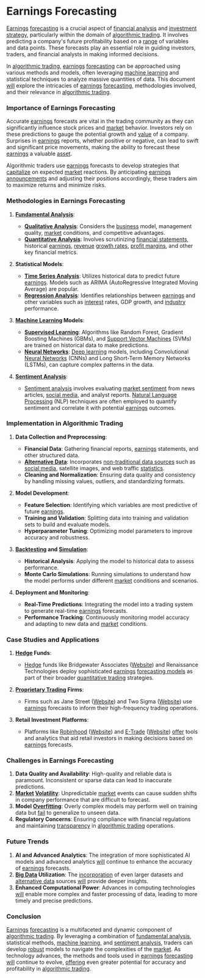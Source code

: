 # Earnings Forecasting

[Earnings](../e/earnings.md) [forecasting](../f/forecasting.md) is a crucial aspect of [financial analysis](../f/financial_analysis.md) and [investment strategy](../i/investment_strategy.md), particularly within the domain of [algorithmic trading](../a/algorithmic_trading.md). It involves predicting a company's future profitability based on a [range](../r/range.md) of variables and data points. These forecasts play an essential role in guiding investors, traders, and financial analysts in making informed decisions.

In [algorithmic trading](../a/algorithmic_trading.md), [earnings](../e/earnings.md) [forecasting](../f/forecasting.md) can be approached using various methods and models, often leveraging [machine learning](../m/machine_learning.md) and statistical techniques to analyze massive quantities of data. This document [will](../w/will.md) explore the intricacies of [earnings](../e/earnings.md) [forecasting](../f/forecasting.md), methodologies involved, and their relevance in [algorithmic trading](../a/algorithmic_trading.md).

### Importance of Earnings Forecasting

Accurate [earnings](../e/earnings.md) forecasts are vital in the trading community as they can significantly influence stock prices and [market](../m/market.md) behavior. Investors rely on these predictions to gauge the potential growth and [value](../v/value.md) of a company. Surprises in [earnings](../e/earnings.md) reports, whether positive or negative, can lead to swift and significant price movements, making the ability to forecast these [earnings](../e/earnings.md) a valuable [asset](../a/asset.md).

Algorithmic traders use [earnings](../e/earnings.md) forecasts to develop strategies that [capitalize](../c/capitalize.md) on expected [market](../m/market.md) reactions. By anticipating [earnings announcements](../e/earnings_announcements.md) and adjusting their positions accordingly, these traders aim to maximize returns and minimize risks.

### Methodologies in Earnings Forecasting

1. **[Fundamental Analysis](../f/fundamental_analysis.md)**:
   - **[Qualitative Analysis](../q/qualitative_analysis.md)**: Considers the [business](../b/business.md) model, management quality, [market](../m/market.md) conditions, and competitive advantages.
   - **[Quantitative Analysis](../q/quantitative_analysis.md)**: Involves scrutinizing [financial statements](../f/financial_statements.md), historical [earnings](../e/earnings.md), [revenue](../r/revenue.md) [growth rates](../g/growth_rates_in_trading.md), [profit margins](../p/profit_margins_in_trading.md), and other key financial metrics.

2. **Statistical Models**:
   - **[Time Series Analysis](../t/time_series_analysis.md)**: Utilizes historical data to predict future [earnings](../e/earnings.md). Models such as ARIMA (AutoRegressive Integrated Moving Average) are popular.
   - **[Regression Analysis](../r/regression_analysis.md)**: Identifies relationships between [earnings](../e/earnings.md) and other variables such as [interest](../i/interest.md) rates, GDP growth, and [industry](../i/industry.md) performance.
   
3. **[Machine Learning](../m/machine_learning.md) Models**:
   - **[Supervised Learning](../s/supervised_learning.md)**: Algorithms like Random Forest, Gradient Boosting Machines (GBMs), and [Support Vector Machines](../s/support_vector_machines_in_trading.md) (SVMs) are trained on historical data to make predictions.
   - **[Neural Networks](../n/neural_networks_in_trading.md)**: [Deep learning](../d/deep_learning.md) models, including Convolutional [Neural Networks](../n/neural_networks_in_trading.md) (CNNs) and Long Short-Term Memory Networks (LSTMs), can capture complex patterns in the data.

4. **[Sentiment Analysis](../s/sentiment_analysis.md)**:
   - [Sentiment analysis](../s/sentiment_analysis.md) involves evaluating [market sentiment](../m/market_sentiment.md) from news articles, [social media](../s/social_media.md), and analyst reports. [Natural Language Processing](../n/natural_language_processing_(nlp)_in_trading.md) (NLP) techniques are often employed to quantify sentiment and correlate it with potential [earnings](../e/earnings.md) outcomes.

### Implementation in Algorithmic Trading

1. **Data Collection and Preprocessing**:
   - **Financial Data**: Gathering financial reports, [earnings](../e/earnings.md) statements, and other structured data.
   - **[Alternative Data](../a/alternative_data.md)**: Incorporates [non-traditional data sources](../n/non-traditional_data_sources.md) such as [social media](../s/social_media.md), satellite images, and web traffic [statistics](../s/statistics.md).
   - **Cleaning and Normalization**: Ensuring data quality and consistency by handling missing values, outliers, and standardizing formats.

2. **Model Development**:
   - **Feature Selection**: Identifying which variables are most predictive of future [earnings](../e/earnings.md).
   - **Training and Validation**: Splitting data into training and validation sets to build and evaluate models.
   - **Hyperparameter Tuning**: Optimizing model parameters to improve accuracy and robustness.
   
3. **[Backtesting](../b/backtesting.md) and [Simulation](../s/simulation_in_trading.md)**:
   - **Historical Analysis**: Applying the model to historical data to assess performance.
   - **Monte Carlo Simulations**: Running simulations to understand how the model performs under different [market](../m/market.md) conditions and scenarios.

4. **Deployment and Monitoring**:
   - **Real-Time Predictions**: Integrating the model into a trading system to generate real-time [earnings](../e/earnings.md) forecasts.
   - **Performance Tracking**: Continuously monitoring model accuracy and adapting to new data and [market](../m/market.md) conditions.

### Case Studies and Applications

1. **[Hedge](../h/hedge.md) Funds**:
   - [Hedge](../h/hedge.md) funds like Bridgewater Associates ([Website](https://www.bridgewater.com)) and Renaissance Technologies deploy sophisticated [earnings](../e/earnings.md) [forecasting models](../f/forecasting_models.md) as part of their broader [quantitative trading](../q/quantitative_trading.md) strategies.

2. **[Proprietary Trading](../p/proprietary_trading.md) Firms**:
   - Firms such as Jane Street ([Website](https://www.janestreet.com)) and Two Sigma ([Website](https://www.twosigma.com)) use [earnings](../e/earnings.md) forecasts to inform their high-frequency trading operations.
   
3. **Retail Investment Platforms**:
   - Platforms like [Robinhood](../r/robinhood.md) ([Website](https://www.robinhood.com)) and [E-Trade](../e/e-trade.md) ([Website](https://us.etrade.com)) [offer](../o/offer.md) tools and analytics that aid retail investors in making decisions based on [earnings](../e/earnings.md) forecasts.

### Challenges in Earnings Forecasting

1. **Data Quality and Availability**: High-quality and reliable data is paramount. Inconsistent or sparse data can lead to inaccurate predictions.
2. **[Market](../m/market.md) [Volatility](../v/volatility.md)**: Unpredictable [market](../m/market.md) events can cause sudden shifts in company performance that are difficult to forecast.
3. **Model [Overfitting](../o/overfitting.md)**: Overly complex models may perform well on training data but [fail](../f/fail.md) to generalize to unseen data.
4. **Regulatory Concerns**: Ensuring compliance with financial regulations and maintaining [transparency](../t/transparency.md) in [algorithmic trading](../a/algorithmic_trading.md) operations.

### Future Trends

1. **AI and Advanced Analytics**: The integration of more sophisticated AI models and advanced analytics [will](../w/will.md) continue to enhance the accuracy of [earnings](../e/earnings.md) forecasts.
2. **[Big Data](../b/big_data_in_trading.md) Utilization**: The [incorporation](../i/incorporation.md) of even larger datasets and [alternative data](../a/alternative_data.md) sources [will](../w/will.md) provide deeper insights.
3. **Enhanced Computational Power**: Advances in computing technologies [will](../w/will.md) enable more complex and faster processing of data, leading to more timely and precise predictions.

### Conclusion

[Earnings](../e/earnings.md) [forecasting](../f/forecasting.md) is a multifaceted and dynamic component of [algorithmic trading](../a/algorithmic_trading.md). By leveraging a combination of [fundamental analysis](../f/fundamental_analysis.md), statistical methods, [machine learning](../m/machine_learning.md), and [sentiment analysis](../s/sentiment_analysis.md), traders can develop [robust](../r/robust.md) models to navigate the complexities of the [market](../m/market.md). As technology advances, the methods and tools used in [earnings](../e/earnings.md) [forecasting](../f/forecasting.md) [will](../w/will.md) continue to evolve, [offering](../o/offering.md) even greater potential for accuracy and profitability in [algorithmic trading](../a/algorithmic_trading.md).
